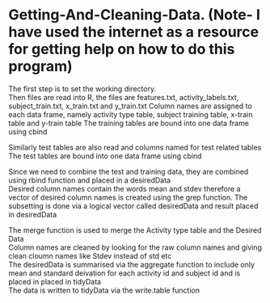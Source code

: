 # Getting-And-Cleaning-Data. (Note- I have used the internet as a resource for getting help on how to do this program)
The first step is to set the working directory.                                                                                 
Then files are read into R, the files are features.txt, activity_labels.txt, subject_train.txt, x_train.txt and y_train.txt
Column names are assigned to each data frame, namely activity type table, subject training table, x-train table and y-train table                                                                                                                           The training tables are bound into one data frame using cbind

Similarly test tables are also read and columns named for test related tables                                                   The test tables are bound into one data frame using cbind                                                                       

Since we need to combine the test and training data, they are combined using rbind function and placed in a desiredData                                    
Desired column names contain the words mean and stdev therefore a vector of desired column names is created using the grep function. The subsetting is done via a logical vector called desiredData and result placed in desiredData                                                       

The merge function is used to merge the Activity type table and the Desired Data                                                 
Column names are cleaned by looking for the raw column names and giving clean cloumn names like Stdev instead of std etc              
The desiredData is summarised via the aggregate function to include only mean and standard deivation for each activity id and subject id and is placed in placed in tidyData                                                                                  
The data is written to tidyData via the write.table function






